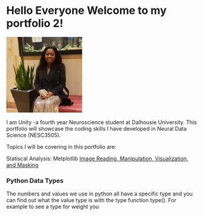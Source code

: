 # Hello Everyone Welcome to my portfolio 2!


<img src = "https://github.com/un782357/Portfolio-Two/blob/main/125075284_10225012184590716_8293133638532373443_n.jpg" width=200>


I am Unity -a fourth year Neuroscience student at Dalhousie University. This portfolio will showcase the coding skills I have developed in Neural Data Science (NESC3505). 

Topics I will be covering in this portfolio are:

Statiscal Analysis:
Metplotlib
[Image Reading, Manipulation, Visualization, and Masking](image_manuipulation.md)

### Python Data Types

The numbers and values we use in python all have a specific type and you can find out what the value type is with the type function type(). For example to see a type for weight you  
